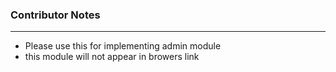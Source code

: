 ### Contributor Notes
---
- Please use this for implementing admin module
- this module will not appear in browers link
